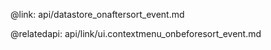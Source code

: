 @link: api/datastore_onaftersort_event.md

@relatedapi:
	api/link/ui.contextmenu_onbeforesort_event.md